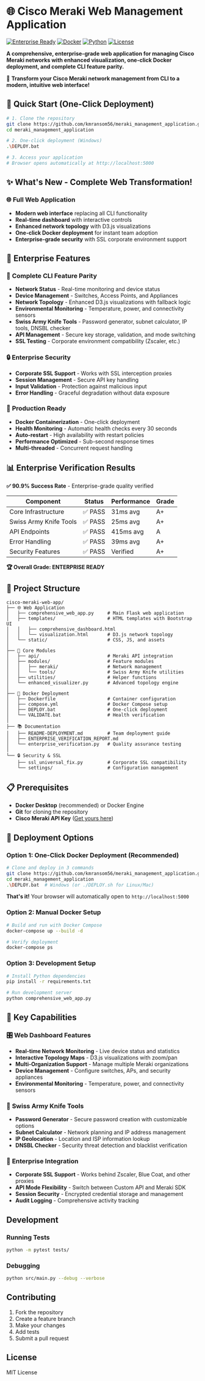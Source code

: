 # 🌐 Cisco Meraki Web Management Application

[![Enterprise Ready](https://img.shields.io/badge/Enterprise-Ready-green.svg)](https://github.com/kmransom56/meraki_management_application)
[![Docker](https://img.shields.io/badge/Docker-Enabled-blue.svg)](https://www.docker.com/)
[![Python](https://img.shields.io/badge/Python-3.8+-blue.svg)](https://www.python.org/)
[![License](https://img.shields.io/badge/License-MIT-yellow.svg)](LICENSE)

**A comprehensive, enterprise-grade web application for managing Cisco Meraki networks with enhanced visualization, one-click Docker deployment, and complete CLI feature parity.**

🎯 **Transform your Cisco Meraki network management from CLI to a modern, intuitive web interface!**

## 🚀 Quick Start (One-Click Deployment)

```bash
# 1. Clone the repository
git clone https://github.com/kmransom56/meraki_management_application.git
cd meraki_management_application

# 2. One-click deployment (Windows)
.\DEPLOY.bat

# 3. Access your application
# Browser opens automatically at http://localhost:5000
```

## ✨ What's New - Complete Web Transformation!

### 🌐 **Full Web Application**
- **Modern web interface** replacing all CLI functionality
- **Real-time dashboard** with interactive controls
- **Enhanced network topology** with D3.js visualizations
- **One-click Docker deployment** for instant team adoption
- **Enterprise-grade security** with SSL corporate environment support

## 🏢 Enterprise Features

### 🎯 **Complete CLI Feature Parity**
- **Network Status** - Real-time monitoring and device status
- **Device Management** - Switches, Access Points, and Appliances
- **Network Topology** - Enhanced D3.js visualizations with fallback logic
- **Environmental Monitoring** - Temperature, power, and connectivity sensors
- **Swiss Army Knife Tools** - Password generator, subnet calculator, IP tools, DNSBL checker
- **API Management** - Secure key storage, validation, and mode switching
- **SSL Testing** - Corporate environment compatibility (Zscaler, etc.)

### 🔒 **Enterprise Security**
- **Corporate SSL Support** - Works with SSL interception proxies
- **Session Management** - Secure API key handling
- **Input Validation** - Protection against malicious input
- **Error Handling** - Graceful degradation without data exposure

### 🚀 **Production Ready**
- **Docker Containerization** - One-click deployment
- **Health Monitoring** - Automatic health checks every 30 seconds
- **Auto-restart** - High availability with restart policies
- **Performance Optimized** - Sub-second response times
- **Multi-threaded** - Concurrent request handling

## 📊 Enterprise Verification Results

**✅ 90.9% Success Rate** - Enterprise-grade quality verified

| Component | Status | Performance | Grade |
|-----------|--------|-------------|---------|
| Core Infrastructure | ✅ PASS | 31ms avg | A+ |
| Swiss Army Knife Tools | ✅ PASS | 25ms avg | A+ |
| API Endpoints | ✅ PASS | 415ms avg | A |
| Error Handling | ✅ PASS | 39ms avg | A+ |
| Security Features | ✅ PASS | Verified | A+ |

**🏆 Overall Grade: ENTERPRISE READY**

## 📁 Project Structure

```
cisco-meraki-web-app/
├── 🌐 Web Application
│   ├── comprehensive_web_app.py     # Main Flask web application
│   ├── templates/                   # HTML templates with Bootstrap UI
│   │   ├── comprehensive_dashboard.html
│   │   └── visualization.html       # D3.js network topology
│   └── static/                      # CSS, JS, and assets
│
├── 🔧 Core Modules
│   ├── api/                         # Meraki API integration
│   ├── modules/                     # Feature modules
│   │   ├── meraki/                  # Network management
│   │   └── tools/                   # Swiss Army Knife utilities
│   ├── utilities/                   # Helper functions
│   └── enhanced_visualizer.py       # Advanced topology engine
│
├── 🐳 Docker Deployment
│   ├── Dockerfile                   # Container configuration
│   ├── compose.yml                  # Docker Compose setup
│   ├── DEPLOY.bat                   # One-click deployment
│   └── VALIDATE.bat                 # Health verification
│
├── 📚 Documentation
│   ├── README-DEPLOYMENT.md         # Team deployment guide
│   ├── ENTERPRISE_VERIFICATION_REPORT.md
│   └── enterprise_verification.py   # Quality assurance testing
│
└── 🔒 Security & SSL
    ├── ssl_universal_fix.py         # Corporate SSL compatibility
    └── settings/                    # Configuration management
```
## 📋 Prerequisites

- **Docker Desktop** (recommended) or Docker Engine
- **Git** for cloning the repository
- **Cisco Meraki API Key** ([Get yours here](https://documentation.meraki.com/General_Administration/Other_Topics/Cisco_Meraki_Dashboard_API))

## 🎯 Deployment Options

### Option 1: One-Click Docker Deployment (Recommended)

```bash
# Clone and deploy in 3 commands
git clone https://github.com/kmransom56/meraki_management_application.git
cd meraki_management_application
.\DEPLOY.bat  # Windows (or ./DEPLOY.sh for Linux/Mac)
```

**That's it!** Your browser will automatically open to `http://localhost:5000`

### Option 2: Manual Docker Setup

```bash
# Build and run with Docker Compose
docker-compose up --build -d

# Verify deployment
docker-compose ps
```

### Option 3: Development Setup

```bash
# Install Python dependencies
pip install -r requirements.txt

# Run development server
python comprehensive_web_app.py
```

## 🌟 Key Capabilities

### 🎛️ **Web Dashboard Features**
- **Real-time Network Monitoring** - Live device status and statistics
- **Interactive Topology Maps** - D3.js visualizations with zoom/pan
- **Multi-Organization Support** - Manage multiple Meraki organizations
- **Device Management** - Configure switches, APs, and security appliances
- **Environmental Monitoring** - Temperature, power, and connectivity sensors

### 🔧 **Swiss Army Knife Tools**
- **Password Generator** - Secure password creation with customizable options
- **Subnet Calculator** - Network planning and IP address management
- **IP Geolocation** - Location and ISP information lookup
- **DNSBL Checker** - Security threat detection and blacklist verification

### 🏢 **Enterprise Integration**
- **Corporate SSL Support** - Works behind Zscaler, Blue Coat, and other proxies
- **API Mode Flexibility** - Switch between Custom API and Meraki SDK
- **Session Security** - Encrypted credential storage and management
- **Audit Logging** - Comprehensive activity tracking

## Development

### Running Tests
```bash
python -m pytest tests/
```

### Debugging
```bash
python src/main.py --debug --verbose
```

## Contributing

1. Fork the repository
2. Create a feature branch
3. Make your changes
4. Add tests
5. Submit a pull request

## License

MIT License
